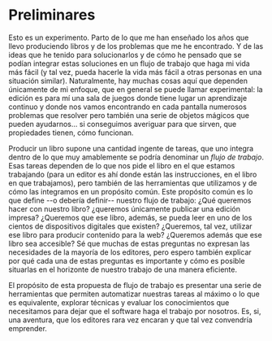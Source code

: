 # Preliminares

Esto es un experimento. Parto de lo que me han enseñado los años que llevo produciendo libros y de los problemas que me he encontrado. Y de las ideas que he tenido para solucionarlos y de cómo he pensado que se podían integrar estas soluciones en un flujo de trabajo que haga mi vida más fácil (y tal vez, pueda hacerle la vida más fácil a otras personas en una situación similar). Naturalmente, hay muchas cosas aquí que dependen únicamente de mi enfoque, que en general se puede llamar experimental: la edición es para mí una sala de juegos donde tiene lugar un aprendizaje continuo y donde nos vamos encontrando en cada pantalla numerosos problemas que resolver pero también una serie de objetos mágicos que pueden ayudarnos... si conseguimos averiguar para que sirven, que propiedades tienen, cómo funcionan.

Producir un libro supone una cantidad ingente de tareas, que uno integra dentro de lo que muy amablemente se podría denominar un _flujo de trabajo_. Esas tareas dependen de lo que nos pide el libro en el que estamos trabajando (para un editor es ahí donde están las instrucciones, en el libro en que trabajamos), pero también de las herramientas que utilizamos y de cómo las integramos en un propósito común. Este propósito común es lo que define --o debería definir-- nuestro flujo de trabajo: ¿Qué queremos hacer con nuestro libro? ¿queremos únicamente publicar una edición impresa? ¿Queremos que ese libro, además, se pueda leer en uno de los cientos de dispositivos digitales que existen? ¿Queremos, tal vez, utilizar ese libro para producir contenido para la web? ¿Queremos además que ese libro sea accesible? Sé que muchas de estas preguntas no expresan las necesidades de la mayoría de los editores, pero espero también explicar por qué cada una de estas preguntas es importante y cómo es posible situarlas en el horizonte de nuestro trabajo de una manera eficiente.

El propósito de esta propuesta de flujo de trabajo es presentar una serie de herramientas que permiten automatizar nuestras tareas al máximo o lo que es equivalente, explorar técnicas y evaluar los conocimientos que necesitamos para dejar que el software haga el trabajo por nosotros. Es, si, una aventura, que los editores rara vez encaran y que tal vez convendría emprender.
